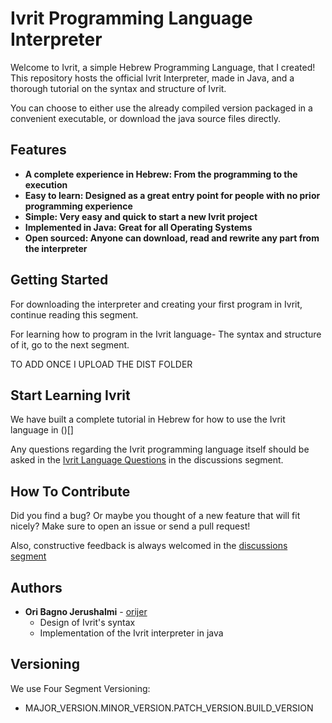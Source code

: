 # Ivrit Programming Language Interpreter

Welcome to Ivrit, a simple Hebrew Programming Language, that I created! 
This repository hosts the official Ivrit Interpreter, made in Java, and a thorough tutorial on the syntax and structure of Ivrit.

You can choose to either use the already compiled version packaged in a convenient executable, or download the java source files directly.

## Features
* **A complete experience in Hebrew: From the programming to the execution**
* **Easy to learn: Designed as a great entry point for people with no prior programming experience**
* **Simple: Very easy and quick to start a new Ivrit project**
* **Implemented in Java: Great for all Operating Systems**
* **Open sourced: Anyone can download, read and rewrite any part from the interpreter**

## Getting Started

For downloading the interpreter and creating your first program in Ivrit, continue reading this segment.

For learning how to program in the Ivrit language- The syntax and structure of it, go to the next segment.

TO ADD ONCE I UPLOAD THE DIST FOLDER

## Start Learning Ivrit
We have built a complete tutorial in Hebrew for how to use the Ivrit language in ()[]

Any questions regarding the Ivrit programming language itself should be asked in the [Ivrit Language Questions](https://github.com/orijer/IvritInterpreter/discussions/categories/ivrit-language-questions) in the discussions segment.

## How To Contribute
Did you find a bug? Or maybe you thought of a new feature that will fit nicely?
Make sure to open an issue or send a pull request!

Also, constructive feedback is always welcomed in the [discussions segment](https://github.com/orijer/IvritInterpreter/discussions) 

## Authors
* **Ori Bagno Jerushalmi** - [orijer](https://github.com/orijer)
  * Design of Ivrit's syntax
  * Implementation of the Ivrit interpreter in java

## Versioning
We use Four Segment Versioning:
 * MAJOR_VERSION.MINOR_VERSION.PATCH_VERSION.BUILD_VERSION
